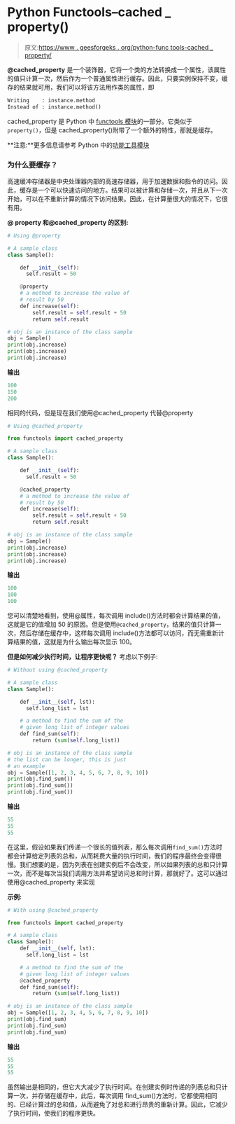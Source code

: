 # Python Functools–cached _ property()

> 原文:[https://www . geesforgeks . org/python-func tools-cached _ property/](https://www.geeksforgeeks.org/python-functools-cached_property/)

**@cached_property** 是一个装饰器，它将一个类的方法转换成一个属性，该属性的值只计算一次，然后作为一个普通属性进行缓存。因此，只要实例保持不变，缓存的结果就可用，我们可以将该方法用作类的属性，即

```py
Writing    : instance.method
Instead of : instance.method()

```

cached_property 是 Python 中 [functools 模块](https://www.geeksforgeeks.org/functools-module-in-python/)的一部分。它类似于`property()`，但是 cached_property()附带了一个额外的特性，那就是缓存。

**注意:**更多信息请参考 Python 中的[功能工具模块](https://www.geeksforgeeks.org/functools-module-in-python/)

### 为什么要缓存？

高速缓冲存储器是中央处理器内部的高速存储器，用于加速数据和指令的访问。因此，缓存是一个可以快速访问的地方。结果可以被计算和存储一次，并且从下一次开始，可以在不重新计算的情况下访问结果。因此，在计算量很大的情况下，它很有用。

**@ property 和@cached_property 的区别:**

```py
# Using @property

# A sample class
class Sample():

    def __init__(self):
      self.result = 50

    @property
    # a method to increase the value of
    # result by 50
    def increase(self):
        self.result = self.result + 50
        return self.result

# obj is an instance of the class sample
obj = Sample()
print(obj.increase)
print(obj.increase)
print(obj.increase)
```

**输出**

```py
100
150
200

```

相同的代码，但是现在我们使用@cached_property 代替@property

```py
# Using @cached_property

from functools import cached_property

# A sample class
class Sample():

    def __init__(self):
      self.result = 50

    @cached_property
    # a method to increase the value of
    # result by 50
    def increase(self):
        self.result = self.result + 50
        return self.result

# obj is an instance of the class sample
obj = Sample()
print(obj.increase)
print(obj.increase)
print(obj.increase)
```

**输出**

```py
100
100
100

```

您可以清楚地看到，使用@属性，每次调用 include()方法时都会计算结果的值，这就是它的值增加 50 的原因。但是使用`@cached_property`，结果的值只计算一次，然后存储在缓存中，这样每次调用 include()方法都可以访问，而无需重新计算结果的值，这就是为什么输出每次显示 100。

**但是如何减少执行时间，让程序更快呢？**
考虑以下例子:

```py
# Without using @cached_property

# A sample class
class Sample():

    def __init__(self, lst):
      self.long_list = lst

    # a method to find the sum of the 
    # given long list of integer values
    def find_sum(self):
        return (sum(self.long_list))

# obj is an instance of the class sample
# the list can be longer, this is just
# an example
obj = Sample([1, 2, 3, 4, 5, 6, 7, 8, 9, 10])
print(obj.find_sum())
print(obj.find_sum())
print(obj.find_sum())
```

**输出**

```py
55
55
55

```

在这里，假设如果我们传递一个很长的值列表，那么每次调用`find_sum()`方法时都会计算给定列表的总和，从而耗费大量的执行时间，我们的程序最终会变得很慢。我们想要的是，因为列表在创建实例后不会改变，所以如果列表的总和只计算一次，而不是每次当我们调用方法并希望访问总和时计算，那就好了。这可以通过使用@cached_property 来实现

**示例:**

```py
# With using @cached_property

from functools import cached_property

# A sample class
class Sample():
    def __init__(self, lst):
      self.long_list = lst

    # a method to find the sum of the
    # given long list of integer values
    @cached_property
    def find_sum(self):
        return (sum(self.long_list))

# obj is an instance of the class sample
obj = Sample([1, 2, 3, 4, 5, 6, 7, 8, 9, 10])
print(obj.find_sum)
print(obj.find_sum)
print(obj.find_sum)
```

**输出**

```py
55
55
55

```

虽然输出是相同的，但它大大减少了执行时间。在创建实例时传递的列表总和只计算一次，并存储在缓存中，此后，每次调用 find_sum()方法时，它都使用相同的、已经计算过的总和值，从而避免了对总和进行昂贵的重新计算。因此，它减少了执行时间，使我们的程序更快。
